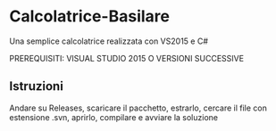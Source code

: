 # Calcolatrice-Basilare
Una semplice calcolatrice realizzata con VS2015 e C#

PREREQUISITI: VISUAL STUDIO 2015 O VERSIONI SUCCESSIVE

Istruzioni
-----------------------------
Andare su Releases, scaricare il pacchetto, estrarlo, cercare il file con estensione .svn, aprirlo, compilare e avviare la soluzione
